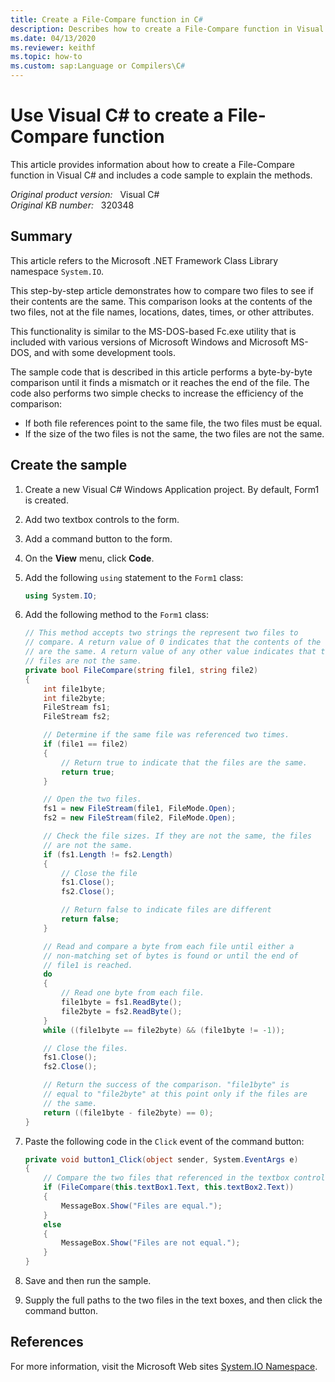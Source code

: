 ```yaml
---
title: Create a File-Compare function in C#
description: Describes how to create a File-Compare function in Visual C#. Also includes a code sample to explain the methods.
ms.date: 04/13/2020
ms.reviewer: keithf
ms.topic: how-to
ms.custom: sap:Language or Compilers\C#
---
```

# Use Visual C# to create a File-Compare function

This article provides information about how to create a File-Compare function in Visual C# and includes a code sample to explain the methods.

_Original product version:_ &nbsp; Visual C#  
_Original KB number:_ &nbsp; 320348

## Summary

This article refers to the Microsoft .NET Framework Class Library namespace `System.IO`.

This step-by-step article demonstrates how to compare two files to see if their contents are the same. This comparison looks at the contents of the two files, not at the file names, locations, dates, times, or other attributes.

This functionality is similar to the MS-DOS-based Fc.exe utility that is included with various versions of Microsoft Windows and Microsoft MS-DOS, and with some development tools.

The sample code that is described in this article performs a byte-by-byte comparison until it finds a mismatch or it reaches the end of the file. The code also performs two simple checks to increase the efficiency of the comparison:

- If both file references point to the same file, the two files must be equal.
- If the size of the two files is not the same, the two files are not the same.

## Create the sample

1. Create a new Visual C# Windows Application project. By default, Form1 is created.
2. Add two textbox controls to the form.
3. Add a command button to the form.
4. On the **View** menu, click **Code**.
5. Add the following `using` statement to the `Form1` class:

    ```csharp
    using System.IO;
    ```

6. Add the following method to the `Form1` class:

    ```csharp
    // This method accepts two strings the represent two files to
    // compare. A return value of 0 indicates that the contents of the files
    // are the same. A return value of any other value indicates that the
    // files are not the same.
    private bool FileCompare(string file1, string file2)
    {
        int file1byte;
        int file2byte;
        FileStream fs1;
        FileStream fs2;

        // Determine if the same file was referenced two times.
        if (file1 == file2)
        {
            // Return true to indicate that the files are the same.
            return true;
        }

        // Open the two files.
        fs1 = new FileStream(file1, FileMode.Open);
        fs2 = new FileStream(file2, FileMode.Open);

        // Check the file sizes. If they are not the same, the files
        // are not the same.
        if (fs1.Length != fs2.Length)
        {
            // Close the file
            fs1.Close();
            fs2.Close();

            // Return false to indicate files are different
            return false;
        }

        // Read and compare a byte from each file until either a
        // non-matching set of bytes is found or until the end of
        // file1 is reached.
        do
        {
            // Read one byte from each file.
            file1byte = fs1.ReadByte();
            file2byte = fs2.ReadByte();
        }
        while ((file1byte == file2byte) && (file1byte != -1));

        // Close the files.
        fs1.Close();
        fs2.Close();

        // Return the success of the comparison. "file1byte" is
        // equal to "file2byte" at this point only if the files are
        // the same.
        return ((file1byte - file2byte) == 0);
    }
    ```

7. Paste the following code in the `Click` event of the command button:

    ```csharp
    private void button1_Click(object sender, System.EventArgs e)
    {
        // Compare the two files that referenced in the textbox controls.
        if (FileCompare(this.textBox1.Text, this.textBox2.Text))
        {
            MessageBox.Show("Files are equal.");
        }
        else
        {
            MessageBox.Show("Files are not equal.");
        }
    }
    ```

8. Save and then run the sample.
9. Supply the full paths to the two files in the text boxes, and then click the command button.

## References

For more information, visit the Microsoft Web sites [System.IO Namespace](/dotnet/api/system.io).
